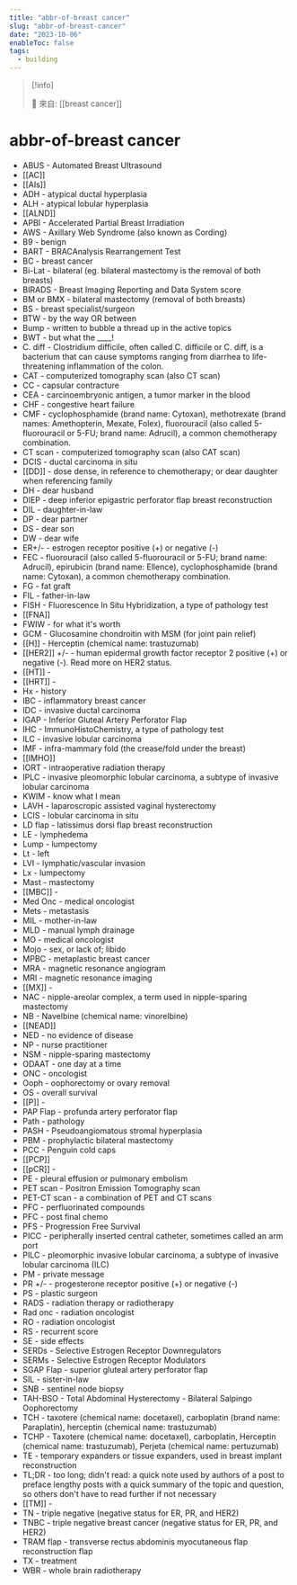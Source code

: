 ```yaml
---
title: "abbr-of-breast cancer"
slug: "abbr-of-breast-cancer"
date: "2023-10-06"
enableToc: false
tags:
  - building
---
```


> [!info]
>
> 🌱 來自: [[breast cancer]]

# abbr-of-breast cancer

- ABUS - Automated Breast Ultrasound
- [[AC]]
- [[AIs]]
- ADH - atypical ductal hyperplasia
- ALH - atypical lobular hyperplasia
- [[ALND]]
- APBI - Accelerated Partial Breast Irradiation
- AWS - Axillary Web Syndrome (also known as Cording)
- B9 - benign
- BART - BRACAnalysis Rearrangement Test
- BC - breast cancer
- Bi-Lat - bilateral (eg. bilateral mastectomy is the removal of both breasts)
- BIRADS - Breast Imaging Reporting and Data System score
- BM or BMX - bilateral mastectomy (removal of both breasts)
- BS - breast specialist/surgeon
- BTW - by the way OR between
- Bump - written to bubble a thread up in the active topics
- BWT - but what the ____!
- C. diff - Clostridium difficile, often called C. difficile or C. diff, is a bacterium that can cause symptoms ranging from diarrhea to life-threatening inflammation of the colon.
- CAT - computerized tomography scan (also CT scan)
- CC - capsular contracture
- CEA - carcinoembryonic antigen, a tumor marker in the blood
- CHF - congestive heart failure
- CMF - cyclophosphamide (brand name: Cytoxan), methotrexate (brand names: Amethopterin, Mexate, Folex), fluorouracil (also called 5-fluorouracil or 5-FU; brand name: Adrucil), a common chemotherapy combination.
- CT scan - computerized tomography scan (also CAT scan)
- DCIS - ductal carcinoma in situ
- [[DD]] - dose dense, in reference to chemotherapy; or dear daughter when referencing family
- DH - dear husband
- DIEP - deep inferior epigastric perforator flap breast reconstruction
- DIL - daughter-in-law
- DP - dear partner
- DS - dear son
- DW - dear wife
- ER+/- - estrogen receptor positive (+) or negative (-)
- FEC - fluorouracil (also called 5-fluorouracil or 5-FU; brand name: Adrucil), epirubicin (brand name: Ellence), cyclophosphamide (brand name: Cytoxan), a common chemotherapy combination.
- FG - fat graft
- FIL - father-in-law
- FISH - Fluorescence In Situ Hybridization, a type of pathology test
- [[FNA]]
- FWIW - for what it's worth
- GCM - Glucosamine chondroitin with MSM (for joint pain relief)
- [[H]] - Herceptin (chemical name: trastuzumab)
- [[HER2]] +/- - human epidermal growth factor receptor 2 positive (+) or negative (-). Read more on HER2 status.
- [[HT]] -
- [[HRT]] -
- Hx - history
- IBC - inflammatory breast cancer
- IDC - invasive ductal carcinoma
- IGAP - Inferior Gluteal Artery Perforator Flap
- IHC - ImmunoHistoChemistry, a type of pathology test
- ILC - invasive lobular carcinoma
- IMF - infra-mammary fold (the crease/fold under the breast)
- [[IMHO]]
- IORT - intraoperative radiation therapy
- IPLC - invasive pleomorphic lobular carcinoma, a subtype of invasive lobular carcinoma
- KWIM - know what I mean
- LAVH - laparoscropic assisted vaginal hysterectomy
- LCIS - lobular carcinoma in situ
- LD flap - latissimus dorsi flap breast reconstruction
- LE - lymphedema
- Lump - lumpectomy
- Lt - left
- LVI - lymphatic/vascular invasion
- Lx - lumpectomy
- Mast - mastectomy
- [[MBC]] -
- Med Onc - medical oncologist
- Mets - metastasis
- MIL - mother-in-law
- MLD - manual lymph drainage
- MO - medical oncologist
- Mojo - sex, or lack of; libido
- MPBC - metaplastic breast cancer
- MRA - magnetic resonance angiogram
- MRI - magnetic resonance imaging
- [[MX]] -
- NAC - nipple-areolar complex, a term used in nipple-sparing mastectomy
- NB - Navelbine (chemical name: vinorelbine)
- [[NEAD]]
- NED - no evidence of disease
- NP - nurse practitioner
- NSM - nipple-sparing mastectomy
- ODAAT - one day at a time
- ONC - oncologist
- Ooph - oophorectomy or ovary removal
- OS - overall survival
- [[P]] -
- PAP Flap - profunda artery perforator flap
- Path - pathology
- PASH - Pseudoangiomatous stromal hyperplasia
- PBM - prophylactic bilateral mastectomy
- PCC - Penguin cold caps
- [[PCP]]
- [[pCR]] -
- PE - pleural effusion or pulmonary embolism
- PET scan - Positron Emission Tomography scan
- PET-CT scan - a combination of PET and CT scans
- PFC - perfluorinated compounds
- PFC - post final chemo
- PFS - Progression Free Survival
- PICC - peripherally inserted central catheter, sometimes called an arm port
- PILC - pleomorphic invasive lobular carcinoma, a subtype of invasive lobular carcinoma (ILC)
- PM - private message
- PR +/- - progesterone receptor positive (+) or negative (-)
- PS - plastic surgeon
- RADS - radiation therapy or radiotherapy
- Rad onc - radiation oncologist
- RO - radiation oncologist
- RS - recurrent score
- SE - side effects
- SERDs - Selective Estrogen Receptor Downregulators
- SERMs - Selective Estrogen Receptor Modulators
- SGAP Flap - superior gluteal artery perforator flap
- SIL - sister-in-law
- SNB - sentinel node biopsy
- TAH-BSO - Total Abdominal Hysterectomy - Bilateral Salpingo Oophorectomy
- TCH - taxotere (chemical name: docetaxel), carboplatin (brand name: Paraplatin), herceptin (chemical name: trastuzumab)
- TCHP - Taxotere (chemical name: docetaxel), carboplatin, Herceptin (chemical name: trastuzumab), Perjeta (chemical name: pertuzumab)
- TE - temporary expanders or tissue expanders, used in breast implant reconstruction
- TL;DR - too long; didn't read: a quick note used by authors of a post to preface lengthy posts with a quick summary of the topic and question, so others don't have to read further if not necessary
- [[TM]] -
- TN - triple negative (negative status for ER, PR, and HER2)
- TNBC - triple negative breast cancer (negative status for ER, PR, and HER2)
- TRAM flap - transverse rectus abdominis myocutaneous flap reconstruction flap
- TX - treatment
- WBR - whole brain radiotherapy
